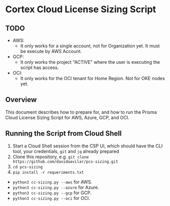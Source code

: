 # Cortex Cloud License Sizing Script

## TODO

- AWS: 
    - It only works for a single account, not for Organization yet. It must be execute by AWS Account.
- GCP:
    - It only works the project "ACTIVE" where the user is executing the script has access.
- OCI:
    - It only works for the OCI tenant for Home Region. Not for OKE nodes yet.

## Overview

This document describes how to prepare for, and how to run the Prisma Cloud License Sizing Script for AWS, Azure, GCP, and OCI.

## Running the Script from Cloud Shell

1. Start a Cloud Shell session from the CSP UI, which should have the CLI tool, your credentials, ```git``` and ``jq`` already prepared
2. Clone this repository, e.g. ```git clone https://github.com/davidaavilar/pcs-sizing.git```
3. ```cd pcs-sizing```
4. ```pip install -r requeriments.txt```
- ```python3 cc-sizing.py --aws``` for AWS.
- ```python3 cc-sizing.py --azure``` for Azure.
- ```python3 cc-sizing.py --gcp``` for GCP.
- ```python3 cc-sizing.py --oci``` for OCI.